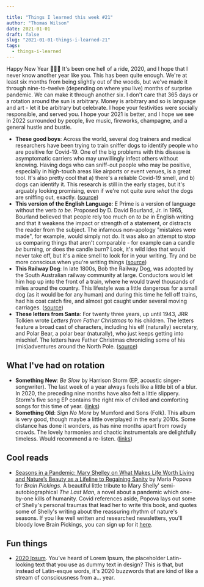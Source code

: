 ```yaml
---

title: "Things I learned this week #21"
author: "Thomas Wilson"
date: 2021-01-01
draft: false
slug: "2021-01-01-things-i-learned-21"
tags:
  - things-i-learned
---
```


Happy New Year 🎊🥳🍾 It's been one hell of a ride, 2020, and I hope that I never know another year like you. This has been quite enough. We're at least six months from being slightly out of the woods, but we've made it through nine-to-twelve (depending on where you live) months of surprise pandemic. We can make it through another six. I don't care that 365 days or a rotation around the sun is arbitrary. Money is arbitrary and so is language and art - let it be arbitrary but celebrate. I hope your festivities were socially responsible, and served you. I hope your 2021 is better, and I hope we see in 2022 surrounded by people, live music, fireworks, champagne, and a general hustle and bustle.

- **These good boys**: Across the world, several dog trainers and medical researchers have been trying to train sniffer dogs to identify people who are positive for Covid-19. One of the big problems with this disease is asymptomatic carriers who may unwillingly infect others without knowing. Having dogs who can sniff-out people who may be positive, especially in high-touch areas like airports or event venues, is a great tool. It's also pretty cool that a) there's a reliable Covid-19 smell, and b) dogs can identify it. This research is still in the early stages, but it's arguably looking promising, even if we're not quite sure _what_ the dogs are sniffing out, exactly. ([source](https://www.nature.com/articles/d41586-020-03149-9))
- **This version of the English Language**: E Prime is a version of language without the verb _to be_. Proposed by D. David Bourland, Jr. in 1965, Bourland believed that people rely too much on _to be_ in English writing and that it weakens the impact or strength of a statement, or distracts the reader from the subject. The infamous non-apology "mistakes were made", for example, would simply not do. It was also an attempt to stop us comparing things that aren't comparable - for example can a candle _be_ burning, or does the candle burn? Look, it's wild idea that would never take off, but it's a nice smell to look for in your writing. Try and be more conscious when you're writing things ([source](https://simple.wikipedia.org/wiki/E_Prime))
- **This Railway Dog**: In late 1800s, Bob the Railway Dog, was adopted by the South Australian railway community at large. Conductors would let him hop up into the front of a train, where he would travel thousands of miles around the country. This lifestyle was a little dangerous for a small dog (as it would be for any human) and during this time he fell off trains, had his coat catch fire, and almost got caught under several moving carriages. ([source](https://en.wikipedia.org/wiki/Bob_the_Railway_Dog))
- **These letters from Santa**: For twenty three years, up until 1943, JRR Tolkien wrote _Letters from Father Christmas_ to his children. The letters feature a broad cast of characters, including his elf (naturally) secretary, and Polar Bear, a polar bear (naturally), who just keeps getting into mischief. The letters have Father Christmas chronicling some of his (mis)adventures around the North Pole. ([source](https://en.wikipedia.org/wiki/The_Father_Christmas_Letters))

## What I've had on rotation

- **Something New**: _Be Slow_ by Harrison Storm (EP, acoustic singer-songwriter). The last week of a year always feels like a little bit of a blur. In 2020, the preceding nine months have also felt a little slippery. Storm's five song EP contains the right mix of chilled and comforting songs for this time of year. ([links](https://songwhip.com/harrison-storm/be-slow))
- **Something Old**: _Sign No More_ by Mumford and Sons (Folk). This album is very good, though maybe a little overplayed in the early 2010s. Some distance has done it wonders, as has nine months apart from rowdy crowds. The lovely harmonies and chaotic instrumentals are delightfully timeless. Would recommend a re-listen. ([links](https://songwhip.com/mumford-and-sons/sighnomore))

## Cool reads

- [Seasons in a Pandemic: Mary Shelley on What Makes Life Worth Living and Nature’s Beauty as a Lifeline to Regaining Sanity](https://www.brainpickings.org/2020/04/16/mary-shelley-the-last-man) by Maria Popova for _Brain Pickings_. A beautiful little tribute to Mary Shelly' semi-autobiographical _The Last Man_, a novel about a pandemic which one-by-one kills of humanity. Covid references aside, Popova lays out some of Shelly's personal traumas that lead her to write this book, and quotes some of Shelly's writing about the reassuring rhythm of nature's seasons. If you like well written and researched newsletters, you'll bloody love Brain Pickings, you can sign up for it [here](https://www.brainpickings.org/).

## Fun things

- [2020 Ipsum](https://2020-ipsum.com/). You've heard of Lorem Ipsum, the placeholder Latin-looking text that you use as dummy text in design? This is that, but instead of Latin-esque words, it's 2020 buzzwords that are kind of like a stream of consciousness from a... year.
